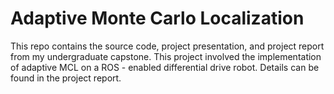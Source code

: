 # Adaptive Monte Carlo Localization
This repo contains the source code, project presentation, and project report from my undergraduate capstone. This project involved the implementation of adaptive
MCL on a ROS - enabled differential drive robot. Details can be found in the project report.
